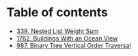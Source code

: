 # Table of contents

* [339. Nested List Weight Sum](README.md)
* [1762. Buildings With an Ocean View](1762.-buildings-with-an-ocean-view.md)
* [987. Binary Tree Vertical Order Traversal](987.-binary-tree-vertical-order-traversal.md)

